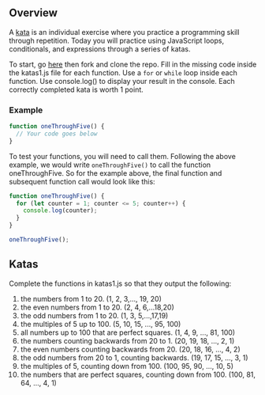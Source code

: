 ## Overview

A [kata](<https://en.wikipedia.org/wiki/Kata_(programming)>) is an individual exercise where you practice a programming skill through repetition. Today you will practice using JavaScript loops, conditionals, and expressions through a series of katas.

To start, go [here](https://gitlab.com/kenzie-academy/se/fe/getting-started-with-javascript/s_js-katas-1) then fork and clone the repo.
Fill in the missing code inside the katas1.js file for each function. Use a `for` or `while` loop inside each function. Use console.log() to display your result in the console. Each correctly completed kata is worth 1 point.

### Example

```js
function oneThroughFive() {
  // Your code goes below
}
```

To test your functions, you will need to call them. Following the above example,
we would write `oneThroughFive()` to call the function oneThroughFive.
So for the example above, the final function and subsequent function call would look
like this:

```js
function oneThroughFive() {
  for (let counter = 1; counter <= 5; counter++) {
    console.log(counter);
  }
}

oneThroughFive();
```

## Katas

Complete the functions in katas1.js so that they output the following:
1. the numbers from 1 to 20. (1, 2, 3,..., 19, 20)
2. the even numbers from 1 to 20. (2, 4, 6,...18,20)
3. the odd numbers from 1 to 20. (1, 3, 5,...,17,19)
4. the multiples of 5 up to 100. (5, 10, 15, ..., 95, 100)
5. all numbers up to 100 that are perfect squares. (1, 4, 9, ..., 81, 100)
6. the numbers counting backwards from 20 to 1. (20, 19, 18, ..., 2, 1)
7. the even numbers counting backwards from 20. (20, 18, 16, ..., 4, 2)
8. the odd numbers from 20 to 1, counting backwards. (19, 17, 15, ..., 3, 1)
9. the multiples of 5, counting down from 100. (100, 95, 90, ..., 10, 5)
10. the numbers that are perfect squares, counting down from 100. (100, 81, 64, ..., 4, 1)

